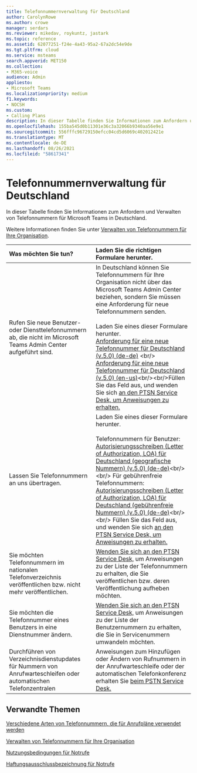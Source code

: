 ```yaml
---
title: Telefonnummernverwaltung für Deutschland
author: CarolynRowe
ms.author: crowe
manager: serdars
ms.reviewer: mikedav, roykuntz, jastark
ms.topic: reference
ms.assetid: 62077251-f24e-4a43-95a2-67a2dc54e9de
ms.tgt.pltfrm: cloud
ms.service: msteams
search.appverid: MET150
ms.collection:
- M365-voice
audience: Admin
appliesto:
- Microsoft Teams
ms.localizationpriority: medium
f1.keywords:
- NOCSH
ms.custom:
- Calling Plans
description: In dieser Tabelle finden Sie Informationen zum Anfordern und Verwalten von Telefonnummern für Microsoft Teams in Deutschland.
ms.openlocfilehash: 155ba545d0b11301e36c3a32066b9340aa56e9e1
ms.sourcegitcommit: 556fffc96729150efcc04cd5d6069c402012421e
ms.translationtype: MT
ms.contentlocale: de-DE
ms.lasthandoff: 08/26/2021
ms.locfileid: "58617341"
---
```

# <a name="phone-number-management-for-germany"></a>Telefonnummernverwaltung für Deutschland

In dieser Tabelle finden Sie Informationen zum Anfordern und Verwalten von Telefonnummern für Microsoft Teams in Deutschland.
  
Weitere Informationen finden Sie unter [Verwalten von Telefonnummern für Ihre Organisation](manage-phone-numbers-for-your-organization.md).
  
|**Was möchten Sie tun?**|**Laden Sie die richtigen Formulare herunter.**|
|:-----|:-----|
|Rufen Sie neue Benutzer- oder Diensttelefonnummern ab, die nicht im Microsoft Teams Admin Center aufgeführt sind.  <br/> | In Deutschland können Sie Telefonnummern für Ihre Organisation nicht über das Microsoft Teams Admin Center beziehen, sondern Sie müssen eine Anforderung für neue Telefonnummern senden.<br/><br/>Laden Sie eines dieser Formulare herunter. <br/>[Anforderung für eine neue Telefonnummer für Deutschland (v.5.0) (de-de)](https://download.microsoft.com/download/3/d/0/3d08f249-93a6-4bec-8c89-a2614ee0b84d/new-phone-number-request-for-germany-(v.5.0)-(de-de).pdf) <br/>  [Anforderung für eine neue Telefonnummer für Deutschland (v.5.0) (en-us)](https://download.microsoft.com/download/e/0/4/e043635c-f275-40dc-a45e-3120dfe0d748/new-phone-number-request-for-germany-(v.5.0)-(en-us).pdf)<br/><br/>Füllen Sie das Feld aus, und wenden Sie sich [an den PTSN Service Desk, um Anweisungen zu erhalten.](contact-pstn-service-desk.md)  <br/> |
|Lassen Sie Telefonnummern an uns übertragen.  <br/> | Laden Sie eines dieser Formulare herunter. <br/><br/> Telefonnummern für Benutzer:<br/>[Autorisierungsschreiben (Letter of Authorization, LOA) für Deutschland (geografische Nummern) (v.5.0) (de-de)](https://download.microsoft.com/download/c/6/7/c67575bb-22ca-4a0a-836f-e411094b9067/letter-of-authorization-(loa)-for-germany-(geographic-numbers)-(v.5.0)-(de-de).pdf)<br/><br/>  Für gebührenfreie Telefonnummern:<br/>[Autorisierungsschreiben (Letter of Authorization, LOA) für Deutschland (gebührenfreie Nummern) (v.5.0) (de-de)](https://download.microsoft.com/download/4/b/6/4b6d2f70-dd3b-4936-b3d6-fba19051d4d0/letter-of-authorization-(loa)-for-germany-(toll-free-numbers)-(v.5.0)-(de-de)%20(1).pdf)<br/><br/> Füllen Sie das Feld aus, und wenden Sie sich [an den PTSN Service Desk, um Anweisungen zu erhalten.](contact-pstn-service-desk.md)  <br/> |
|Sie möchten Telefonnummern im nationalen Telefonverzeichnis veröffentlichen bzw. nicht mehr veröffentlichen.  <br/> |[Wenden Sie sich an den PTSN Service Desk,](contact-pstn-service-desk.md) um Anweisungen zu der Liste der Telefonnummern zu erhalten, die Sie veröffentlichen bzw. deren Veröffentlichung aufheben möchten. <br/> |
|Sie möchten die Telefonnummer eines Benutzers in eine Dienstnummer ändern.  <br/> |[Wenden Sie sich an den PTSN Service Desk,](contact-pstn-service-desk.md) um Anweisungen zu der Liste der Benutzernummern zu erhalten, die Sie in Servicenummern umwandeln möchten. <br/> |
|Durchführen von Verzeichnisdienstupdates für Nummern von Anrufwarteschleifen oder automatischen Telefonzentralen|Anweisungen zum Hinzufügen oder Ändern von Rufnummern in der Anrufwarteschleife oder der automatischen Telefonkonferenz erhalten Sie [beim PSTN Service Desk.](contact-pstn-service-desk.md) |

## <a name="related-topics"></a>Verwandte Themen

[Verschiedene Arten von Telefonnummern, die für Anrufpläne verwendet werden](../different-kinds-of-phone-numbers-used-for-calling-plans.md)

[Verwalten von Telefonnummern für Ihre Organisation](manage-phone-numbers-for-your-organization.md)

[Nutzungsbedingungen für Notrufe](../emergency-calling-terms-and-conditions.md)
  
[Haftungsausschlussbezeichnung für Notrufe](https://download.microsoft.com/download/a/8/0/a807c43d-2177-4fe0-8732-86b3784ae6e5/emergency-calling-label-(en-us)-(v.1.0).zip)  
